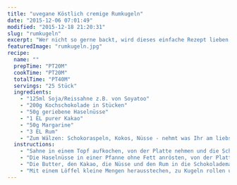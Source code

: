 ```yaml
---
title: "uvegane Köstlich cremige Rumkugeln"
date: "2015-12-06 07:01:49"
modified: "2015-12-18 21:20:31"
slug: "rumkugeln"
excerpt: "Wer nicht so gerne backt, wird dieses einfache Rezept lieben. Schokolade + Rum = extra fröhliche Weihnachten! "
featuredImage: "rumkugeln.jpg"
recipe:
  name: ""
  prepTime: "PT20M"
  cookTime: "PT20M"
  totalTime: "PT40M"
  servings: "25 Stück"
  ingredients:
    - "125ml Soja/Reissahne z.B. von Soyatoo"
    - "200g Kochschokolade in Stücken"
    - "50g geriebene Haselnüsse"
    - "1 EL purer Kakao"
    - "50g Margarine"
    - "3 EL Rum"
    - "Zum Wälzen: Schokoraspeln, Kokos, Nüsse - nehmt was Ihr am liebsten habt"
  instructions:
    - "Sahne in einem Topf aufkochen, von der Platte nehmen und die Schokolade dazu geben. Die Schokostücke einrühren bis Sahne und Schokolade zu einer cremigen Masse verschmolzen sind."
    - "Die Haselnüsse in einer Pfanne ohne Fett anrösten, von der Platte nehmen und auskühlen lassen."
    - "Die Butter, den Kakao, die Nüsse und den Rum in die Schokolademasse rühren. Den Topf im Kühlschrank mindestens eine Stunde kalt stellen. Die Masse ist fertig wenn sie richtig hart ist."
    - "Mit einem Löffel kleine Mengen herausstechen, zu Kugeln rollen und in der Walzmasse eurer Wahl rollen. Gleich genießen oder im Kühlschrank aufbewahren. Frohes Naschen wünschen wir!"
---
```


